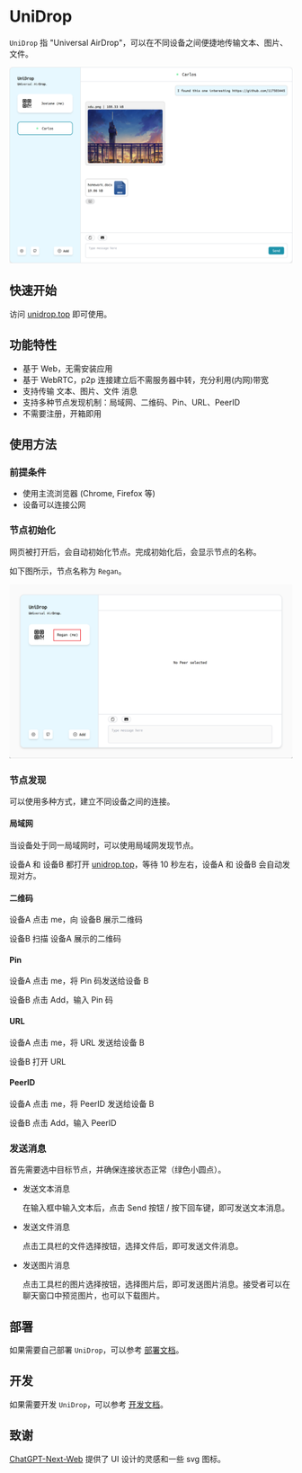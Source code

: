 # UniDrop

`UniDrop` 指 "Universal AirDrop"，可以在不同设备之间便捷地传输文本、图片、文件。

![cover](./docs/assets/cover.png)

## 快速开始

访问 [unidrop.top](https://www.unidrop.top) 即可使用。

## 功能特性

- 基于 Web，无需安装应用
- 基于 WebRTC，p2p 连接建立后不需服务器中转，充分利用(内网)带宽
- 支持传输 文本、图片、文件 消息
- 支持多种节点发现机制：局域网、二维码、Pin、URL、PeerID
- 不需要注册，开箱即用

## 使用方法

### 前提条件

- 使用主流浏览器 (Chrome, Firefox 等)
- 设备可以连接公网

### 节点初始化

网页被打开后，会自动初始化节点。完成初始化后，会显示节点的名称。

如下图所示，节点名称为 `Regan`。

![name](./docs/assets/name.png)

### 节点发现

可以使用多种方式，建立不同设备之间的连接。

#### 局域网

当设备处于同一局域网时，可以使用局域网发现节点。

设备A 和 设备B 都打开 [unidrop.top](https://www.unidrop.top)，等待 10 秒左右，设备A 和 设备B 会自动发现对方。

#### 二维码

设备A 点击 me，向 设备B 展示二维码

设备B 扫描 设备A 展示的二维码

#### Pin

设备A 点击 me，将 Pin 码发送给设备 B

设备B 点击 Add，输入 Pin 码

#### URL

设备A 点击 me，将 URL 发送给设备 B

设备B 打开 URL

#### PeerID

设备A 点击 me，将 PeerID 发送给设备 B

设备B 点击 Add，输入 PeerID

### 发送消息

首先需要选中目标节点，并确保连接状态正常（绿色小圆点）。

- 发送文本消息

  在输入框中输入文本后，点击 Send 按钮 / 按下回车键，即可发送文本消息。

- 发送文件消息

  点击工具栏的文件选择按钮，选择文件后，即可发送文件消息。

- 发送图片消息

  点击工具栏的图片选择按钮，选择图片后，即可发送图片消息。接受者可以在聊天窗口中预览图片，也可以下载图片。

## 部署

如果需要自己部署 `UniDrop`，可以参考 [部署文档](./docs/deploy.md)。

## 开发

如果需要开发 `UniDrop`，可以参考 [开发文档](./docs/develop.md)。

## 致谢

[ChatGPT-Next-Web](https://github.com/Yidadaa/ChatGPT-Next-Web) 提供了 UI 设计的灵感和一些 svg 图标。
